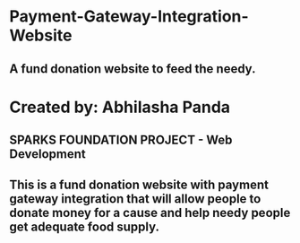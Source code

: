 # Payment-Gateway-Integration-Website
 A fund donation website to feed the needy.
----------------------------------------------
<h1>Created by: Abhilasha Panda</h1>
<h2>SPARKS FOUNDATION PROJECT - Web Development<h2>
This is a fund donation website with payment gateway integration that will allow people to donate money for a cause and help needy people get adequate food supply.
